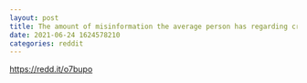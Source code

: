 ```yaml
--- 
layout: post 
title: The amount of misinformation the average person has regarding crypto makes me depressed 
date: 2021-06-24 1624578210 
categories: reddit 
--- 
```

https://redd.it/o7bupo